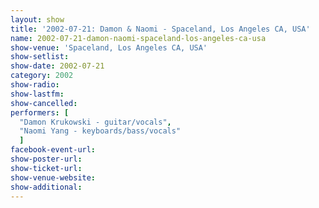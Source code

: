 ```yaml
---
layout: show
title: '2002-07-21: Damon & Naomi - Spaceland, Los Angeles CA, USA'
name: 2002-07-21-damon-naomi-spaceland-los-angeles-ca-usa
show-venue: 'Spaceland, Los Angeles CA, USA'
show-setlist: 
show-date: 2002-07-21
category: 2002
show-radio: 
show-lastfm: 
show-cancelled: 
performers: [
  "Damon Krukowski - guitar/vocals",
  "Naomi Yang - keyboards/bass/vocals"
  ]
facebook-event-url: 
show-poster-url: 
show-ticket-url: 
show-venue-website: 
show-additional: 
---
```


